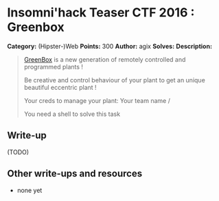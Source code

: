 # Insomni'hack Teaser CTF 2016 : Greenbox

**Category:** (Hipster-)Web
**Points:** 300
**Author:** agix
**Solves:** 
**Description:**

> [GreenBox](http://greenbox.insomnihack.ch/) is a new generation of remotely controlled and programmed plants !
> 
> Be creative and control behaviour of your plant to get an unique beautiful eccentric plant !
> 
> Your creds to manage your plant: Your team name / <password>
> 
> You need a shell to solve this task


## Write-up

(TODO)

## Other write-ups and resources

* none yet
